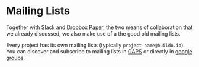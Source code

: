 # Mailing Lists

Together with [Slack](https://slack.com/) and [Dropbox Paper](https://paper.dropbox.com/), the two means of collaboration that we already discussed, we also make use of a the good old mailing lists.

Every project has its own mailing lists (typically `project-name@buildo.io`). You can discover and subscribe to mailing lists in [GAPS](https://gaps.our.buildo.io/subs#) or directly in [google groups](https://groups.google.com/a/buildo.io/forum/#!overview).

